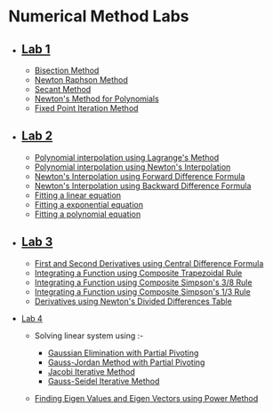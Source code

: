 # Numerical Method Labs

- ## [Lab 1](https://github.com/sthsuyash/CSIT_Labs/tree/main/3rd_Semester/Numerical_Method/Lab-1)

  - [Bisection Method](https://github.com/sthsuyash/C-projects/blob/main/Numerical_Method/Lab-1/bisectionMethod.c)
  - [Newton Raphson Method](https://github.com/sthsuyash/C-projects/blob/main/Numerical_Method/Lab-1/newtonRaphsonMethod.c)
  - [Secant Method](https://github.com/sthsuyash/C-projects/blob/main/Numerical_Method/Lab-1/secantMethod.c)
  - [Newton's Method for Polynomials](https://github.com/sthsuyash/C-projects/blob/main/Numerical_Method/Lab-1/newtonsMethodForPolynomials.c)
  - [Fixed Point Iteration Method](https://github.com/sthsuyash/C-projects/blob/main/Numerical_Method/Lab-1/fixedPointIterationMethod.c)

- ## [Lab 2](https://github.com/sthsuyash/CSIT_Labs/tree/main/3rd_Semester/Numerical_Method/Lab-2)

  - [Polynomial interpolation using Lagrange's Method](https://github.com/sthsuyash/C-projects/blob/main/Numerical_Method/Lab-2/Lagrange.c)
  - [Polynomial interpolation using Newton's Interpolation](https://github.com/sthsuyash/C-projects/blob/main/Numerical_Method/Lab-2/Newton_Interpolation.c)
  - [Newton's Interpolation using Forward Difference Formula](https://github.com/sthsuyash/C-projects/blob/main/Numerical_Method/Lab-2/ForwardDifference.c)
  - [Newton's Interpolation using Backward Difference Formula](https://github.com/sthsuyash/C-projects/blob/main/Numerical_Method/Lab-2/BackwardDifference.c)
  - [Fitting a linear equation](https://github.com/sthsuyash/C-projects/blob/main/Numerical_Method/Lab-2/Fitting_LinearEqn.c)
  - [Fitting a exponential equation](https://github.com/sthsuyash/C-projects/blob/main/Numerical_Method/Lab-2/Exponential_Fitting.c)
  - [Fitting a polynomial equation](https://github.com/sthsuyash/C-projects/blob/main/Numerical_Method/Lab-2/Fitting_PolynomialEqn.c)

- ## [Lab 3](https://github.com/sthsuyash/CSIT_Labs/tree/main/3rd_Semester/Numerical_Method/Lab-3)

  - [First and Second Derivatives using Central Difference Formula](https://github.com/sthsuyash/CSIT_Labs/blob/main/3rd_Semester/Numerical_Method/Lab-3/derivatives_centralDifference.c)
  - [Integrating a Function using Composite Trapezoidal Rule](https://github.com/sthsuyash/CSIT_Labs/blob/main/3rd_Semester/Numerical_Method/Lab-3/compositeTrapezoidalRule.c)
  - [Integrating a Function using Composite Simpson's 3/8 Rule](https://github.com/sthsuyash/CSIT_Labs/blob/main/3rd_Semester/Numerical_Method/Lab-3/compositeSimpsons_3By8_Rule.c)
  - [Integrating a Function using Composite Simpson's 1/3 Rule](https://github.com/sthsuyash/CSIT_Labs/blob/main/3rd_Semester/Numerical_Method/Lab-3/compositeSimpsons_1By3_Rule.c)
  - [Derivatives using Newton's Divided Differences Table](https://github.com/sthsuyash/CSIT_Labs/blob/main/3rd_Semester/Numerical_Method/Lab-3/derivates_newtons_divided_difference_table.c)

- [Lab 4](https://github.com/sthsuyash/CSIT_Labs/tree/main/3rd_Semester/Numerical_Method/Lab-4)

  - Solving linear system using :-

    - [Gaussian Elimination with Partial Pivoting](https://github.com/sthsuyash/CSIT_Labs/blob/main/3rd_Semester/Numerical_Method/Lab-4/gaussian_elimination.c)
    - [Gauss-Jordan Method with Partial Pivoting](https://github.com/sthsuyash/CSIT_Labs/blob/main/3rd_Semester/Numerical_Method/Lab-4/gauss_jordan.c)
    - [Jacobi Iterative Method](https://github.com/sthsuyash/CSIT_Labs/blob/main/3rd_Semester/Numerical_Method/Lab-4/jacobi_iterative_method.c)
    - [Gauss-Seidel Iterative Method](https://github.com/sthsuyash/CSIT_Labs/blob/main/3rd_Semester/Numerical_Method/Lab-4/gauss_seidel.c)

  - [Finding Eigen Values and Eigen Vectors using Power Method](https://github.com/sthsuyash/CSIT_Labs/blob/main/3rd_Semester/Numerical_Method/Lab-4/eigenValue_and_eigenVector.c)
